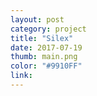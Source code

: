 ```yaml
---
layout: post
category: project
title: "Silex"
date: 2017-07-19
thumb: main.png
color: "#9910FF"
link: 
---
```



